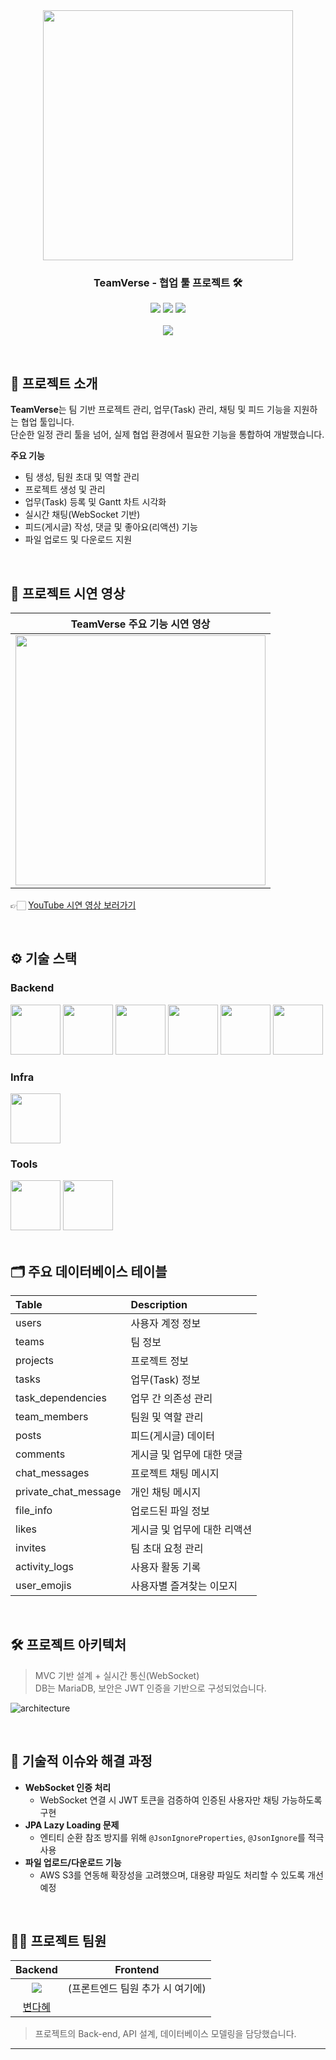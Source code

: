 <div align="center">

<!-- logo -->
<img src="https://user-images.githubusercontent.com/80824750/208554611-f8277015-12e8-48d2-b2cc-d09d67f03c02.png" width="400"/>

### TeamVerse - 협업 툴 프로젝트 🛠

[<img src="https://img.shields.io/badge/-readme.md-important?style=flat&logo=google-chrome&logoColor=white" />]() [<img src="https://img.shields.io/badge/-demo video-blue?style=flat&logo=youtube&logoColor=white" />](https://www.youtube.com/watch?v=1Er1CtSh3UA&t=12s) [<img src="https://img.shields.io/badge/release-v1.0.0-yellow?style=flat&logo=google-chrome&logoColor=white" />]()  
<br/> [<img src="https://img.shields.io/badge/프로젝트 기간-2025.03~2025.04-green?style=flat&logo=&logoColor=white" />]()

</div> 

<br/>

## 📝 프로젝트 소개
**TeamVerse**는 팀 기반 프로젝트 관리, 업무(Task) 관리, 채팅 및 피드 기능을 지원하는 협업 툴입니다.  
단순한 일정 관리 툴을 넘어, 실제 협업 환경에서 필요한 기능을 통합하여 개발했습니다.

**주요 기능**
- 팀 생성, 팀원 초대 및 역할 관리
- 프로젝트 생성 및 관리
- 업무(Task) 등록 및 Gantt 차트 시각화
- 실시간 채팅(WebSocket 기반)
- 피드(게시글) 작성, 댓글 및 좋아요(리액션) 기능
- 파일 업로드 및 다운로드 지원

<br/>

## 🎥 프로젝트 시연 영상
|TeamVerse 주요 기능 시연 영상|
|:---:|
|[<img src="https://img.youtube.com/vi/1Er1CtSh3UA/0.jpg" width="400"/>](https://www.youtube.com/watch?v=1Er1CtSh3UA&t=12s)|

👉🏻 [YouTube 시연 영상 보러가기](https://www.youtube.com/watch?v=1Er1CtSh3UA&t=12s)


<br/>

## ⚙ 기술 스택
### Backend
<div>
<img src="https://github.com/yewon-Noh/readme-template/blob/main/skills/Java.png?raw=true" width="80">
<img src="https://github.com/yewon-Noh/readme-template/blob/main/skills/SpringBoot.png?raw=true" width="80">
<img src="https://github.com/yewon-Noh/readme-template/blob/main/skills/SpringSecurity.png?raw=true" width="80">
<img src="https://github.com/yewon-Noh/readme-template/blob/main/skills/SpringDataJPA.png?raw=true" width="80">
<img src="https://github.com/yewon-Noh/readme-template/blob/main/skills/Mysql.png?raw=true" width="80">
<img src="https://github.com/yewon-Noh/readme-template/blob/main/skills/WebSocket.png?raw=true" width="80">
</div>

### Infra
<div>
<img src="https://github.com/yewon-Noh/readme-template/blob/main/skills/AWSEC2.png?raw=true" width="80">
</div>

### Tools
<div>
<img src="https://github.com/yewon-Noh/readme-template/blob/main/skills/Github.png?raw=true" width="80">
<img src="https://github.com/yewon-Noh/readme-template/blob/main/skills/Notion.png?raw=true" width="80">
</div>

<br/>

## 🗂️ 주요 데이터베이스 테이블
|Table|Description|
|:---|:---|
|users|사용자 계정 정보|
|teams|팀 정보|
|projects|프로젝트 정보|
|tasks|업무(Task) 정보|
|task_dependencies|업무 간 의존성 관리|
|team_members|팀원 및 역할 관리|
|posts|피드(게시글) 데이터|
|comments|게시글 및 업무에 대한 댓글|
|chat_messages|프로젝트 채팅 메시지|
|private_chat_message|개인 채팅 메시지|
|file_info|업로드된 파일 정보|
|likes|게시글 및 업무에 대한 리액션|
|invites|팀 초대 요청 관리|
|activity_logs|사용자 활동 기록|
|user_emojis|사용자별 즐겨찾는 이모지|

<br/>

## 🛠️ 프로젝트 아키텍처
> MVC 기반 설계 + 실시간 통신(WebSocket)  
> DB는 MariaDB, 보안은 JWT 인증을 기반으로 구성되었습니다.

![architecture](https://user-images.githubusercontent.com/80824750/208294567-738dd273-e137-4bbf-8307-aff64258fe03.png)

<br/>

## 🤔 기술적 이슈와 해결 과정
- **WebSocket 인증 처리**
  - WebSocket 연결 시 JWT 토큰을 검증하여 인증된 사용자만 채팅 가능하도록 구현
- **JPA Lazy Loading 문제**
  - 엔티티 순환 참조 방지를 위해 `@JsonIgnoreProperties`, `@JsonIgnore`를 적극 사용
- **파일 업로드/다운로드 기능**
  - AWS S3를 연동해 확장성을 고려했으며, 대용량 파일도 처리할 수 있도록 개선 예정

<br/>

## 💁‍♂️ 프로젝트 팀원
|Backend|Frontend|
|:---:|:---:|
| ![](https://github.com/your-github-id.png?size=120) | (프론트엔드 팀원 추가 시 여기에) |
|[변다혜](https://github.com/your-github-id)| |

> 프로젝트의 Back-end, API 설계, 데이터베이스 모델링을 담당했습니다.

---

